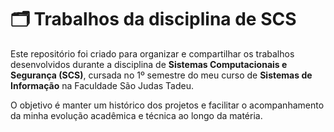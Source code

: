 # 🗂️ Trabalhos da disciplina de SCS

Este repositório foi criado para organizar e compartilhar os trabalhos desenvolvidos durante a disciplina de **Sistemas Computacionais e Segurança (SCS)**, cursada no 1º semestre do meu curso de **Sistemas de Informação** na Faculdade São Judas Tadeu.

O objetivo é manter um histórico dos projetos e facilitar o acompanhamento da minha evolução acadêmica e técnica ao longo da matéria.
